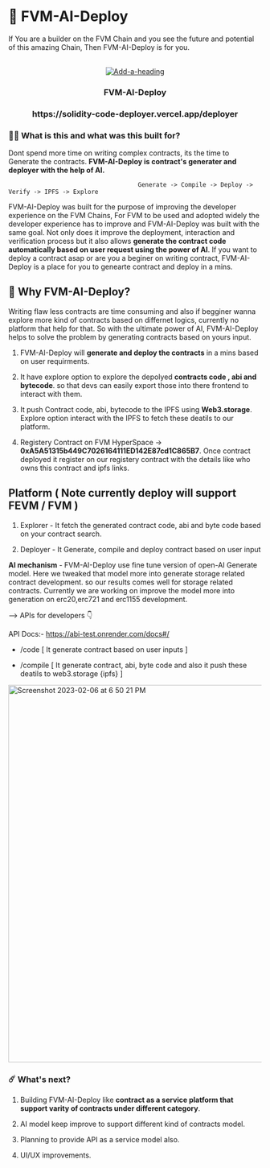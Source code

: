# 🥳 FVM-AI-Deploy

If You are a builder on the FVM Chain and you see the future and potential of this amazing Chain, Then FVM-AI-Deploy is for you.

<br />
<div align="center">
    <a href="https://ibb.co/c2J0Fwy"><img src="https://i.ibb.co/c2J0Fwy/Add-a-heading.png" alt="Add-a-heading" border="0"></a>
  <h3 align="center">FVM-AI-Deploy</h3>
  <h3 aligh-"center">https://solidity-code-deployer.vercel.app/deployer</h3>
</div>

### 👨‍🔬 What is this and what was this built for?

Dont spend more time on writing complex contracts, its the time to Generate the contracts. **FVM-AI-Deploy is contract's generater and deployer with the help of AI.**

                                        Generate -> Compile -> Deploy -> Verify -> IPFS -> Explore

FVM-AI-Deploy was built for the purpose of improving the developer experience on the FVM Chains, For FVM to be used and adopted widely the developer experience has to improve and FVM-AI-Deploy was built with the same goal. Not only does it improve the deployment, interaction and verification process but it also allows **generate the contract code automatically based on user request using the power of AI**. If you want to deploy a contract asap or are you a beginer on writing contract, FVM-AI-Deploy is a place for you to genearte contract and deploy in a mins.

## 🤔 Why FVM-AI-Deploy?

Writing flaw less contracts are time consuming and also if begginer wanna explore more kind of contracts based on differnet logics, currently no platform that help for that. So with the ultimate power of AI, FVM-AI-Deploy helps to solve the problem by generating contracts based on yours input.

1. FVM-AI-Deploy will **generate and deploy the contracts** in a mins based on user requirments.

2. It have explore option to explore the depolyed **contracts code , abi and bytecode**. so that devs can easily export those into there frontend to interact with them.

3. It push Contract code, abi, bytecode to the IPFS using **Web3.storage**. Explore option interact with the IPFS to fetch these deatils to our platform.

4. Registery Contract on FVM HyperSpace -> **0xA5A51315b449C7026164111ED142E87cd1C865B7**. Once contract deployed it register on our registery contract with the details like who owns this contract and ipfs links.


## Platform ( Note currently deploy will support FEVM / FVM )

1. Explorer - It fetch the generated contract code, abi and byte code based on your contract search.

2. Deployer - It Generate, compile and deploy contract based on user input

**AI mechanism** - FVM-AI-Deploy use fine tune version of open-AI Generate model. Here we tweaked that model more into generate storage related contract development. so our results comes well for storage related contracts. Currently we are working on improve the model more into generation on erc20,erc721 and erc1155 development.

--> APIs for developers 👇

API Docs:- https://abi-test.onrender.com/docs#/

- /code [ It generate contract based on user inputs ]

- /compile [ It generate contract, abi, byte code and also it push these deatils to web3.storage {ipfs} ]

<img width="750" alt="Screenshot 2023-02-06 at 6 50 21 PM" src="https://i.postimg.cc/hj2xgcsV/fastapi.png">

### ☄️ What's next?

1. Building FVM-AI-Deploy like **contract as a service platform that support varity of contracts under different category**.

2. AI model keep improve to support different kind of contracts model.

3. Planning to provide API as a service model also.

4. UI/UX improvements.
